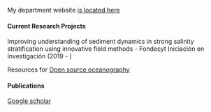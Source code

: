 My department website [is located here](http://obrasciviles.usm.cl/academicos/megan-williams/)

#### Current Research Projects

Improving understanding of sediment dynamics in strong salinity stratification using innovative field methods - Fondecyt Iniciación en Investigación (2019 - )

Resources for [Open source oceanography](pages/open_source_oceanography.md)


#### Publications

[Google scholar](http://scholar.google.co.uk/citations?user=oNUFjE4AAAAJ)
